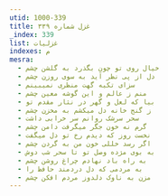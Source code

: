 ```yaml
---
utid: 1000-339
title: غزل شماره ۳۳۹
_index: 339
list: غزلیات
indexes: م
mesra:
  - خیال روی تو چون بگذرد به گلشن چشم
  - دل از پی نظر آید به سوی روزن چشم
  - سزای تکیه گهت منظری نمیبینم
  - منم ز عالم و این گوشه معین چشم
  - بیا که لعل و گهر در نثار مقدم تو
  - ز گنج خانه دل میکشم به مخزن چشم
  - سحر سرشک روانم سر خرابی داشت
  - گرم نه خون جگر میگرفت دامن چشم
  - نخست روز که دیدم رخ تو دل میگفت
  - اگر رسد خللی خون من به گردن چشم
  - به بوی مژده وصل تو تا سحر شب دوش
  - به راه باد نهادم چراغ روشن چشم
  - به مردمی که دل دردمند حافظ را
  - مزن به ناوک دلدوز مردم افکن چشم
---
```

